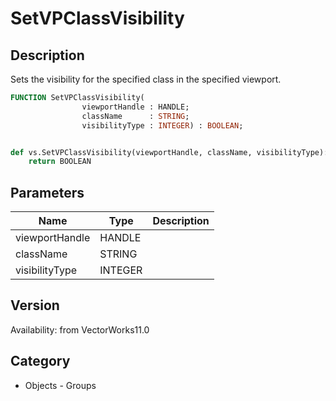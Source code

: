 # SetVPClassVisibility

## Description
Sets the visibility for the specified class in the specified viewport.

```pascal
FUNCTION SetVPClassVisibility(
				viewportHandle : HANDLE;
				className      : STRING;
				visibilityType : INTEGER) : BOOLEAN;
```

```python

def vs.SetVPClassVisibility(viewportHandle, className, visibilityType):
    return BOOLEAN
```

## Parameters
|Name|Type|Description|
|---|---|---|
|viewportHandle|HANDLE||
|className|STRING||
|visibilityType|INTEGER||

## Version
Availability: from VectorWorks11.0
## Category
* Objects - Groups

